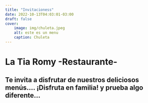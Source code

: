 ```yaml
---
title: "Invitacioness"
date: 2022-10-13T04:03:01-03:00
draft: false
cover: 
    image: img/chuleta.jpeg
    alt: este es un menu
    caption: Chuleta
---
```


# La Tia Romy -Restaurante- 
## Te invita a disfrutar de nuestros deliciosos menús.... ¡Disfruta en familia! y prueba algo diferente...


